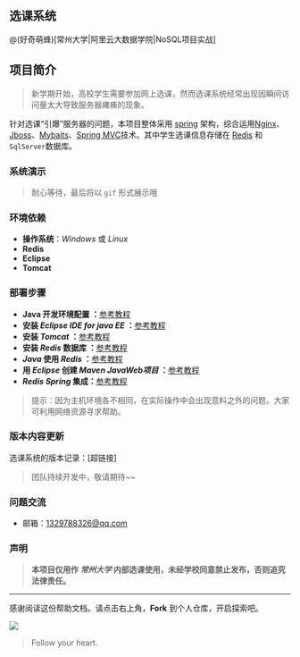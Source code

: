 ## 选课系统

@(好奇萌蜂)[常州大学|阿里云大数据学院|NoSQL项目实战]

## 项目简介

> 新学期开始，高校学生需要参加网上选课，然而选课系统经常出现因瞬间访问量太大导致服务器瘫痪的现象。 

针对选课“引爆”服务器的问题，本项目整体采用 [spring](https://www.yiibai.com/spring/) 架构，综合运用[Nginx](https://www.yiibai.com/nginx/nginx-install.html)、[Jboss](https://labs.supinfochina.com/jboss-java-%E5%BA%94%E7%94%A8%E6%9C%8D%E5%8A%A1%E5%99%A8%E6%90%AD%E5%BB%BA%E6%95%99%E7%A8%8B/)、[Mybaits](https://www.yiibai.com/mybatis/)、[Spring MVC](https://www.yiibai.com/spring_mvc)技术。其中学生选课信息存储在 [Redis](https://www.yiibai.com/redis) 和 `SqlServer`数据库。
### 系统演示
> 耐心等待，最后将以 `gif` 形式展示哦
### 环境依赖
- **操作系统**：*Windows* 或 *Linux*
- **Redis**
- **Eclipse**
- **Tomcat**

### 部署步骤
- **Java 开发环境配置 ：**[参考教程](https://www.runoob.com/java/java-environment-setup.html)
- **安装 *Eclipse IDE for java EE* ：**[参考教程](https://blog.csdn.net/jingzi9912/article/details/80889869)
- **安装 *Tomcat* ：**[参考教程](http://how2j.cn/k/tomcat/tomcat-deploy/1143.html)
- **安装 *Redis* 数据库 ：**[参考教程](https://www.runoob.com/redis/redis-install.html)
- ***Java* 使用 *Redis* ：**[参考教程](https://www.runoob.com/redis/redis-java.html)
- **用 *Eclipse* 创建 *Maven JavaWeb项目* ：**[参考教程](https://blog.csdn.net/weixin_43840640/article/details/88669678)
- ***Redis* *Spring*  集成：**[参考教程](http://how2j.cn/k/redis/redis-sping-data-redis/1719.html)

> 提示：因为主机环境各不相同，在实际操作中会出现意料之外的问题。大家可利用网络资源寻求帮助。
### 版本内容更新
选课系统的版本记录：[超链接]
> 团队持续开发中，敬请期待~~
### 问题交流
- 邮箱：<1329788326@qq.com>
### 声明

> **本项目仅用作 *常州大学* 内部选课使用，未经学校同意禁止发布，否则追究法律责任。**

---------
感谢阅读这份帮助文档。请点击右上角，**Fork** 到个人仓库，开启探索吧。

![](https://pandao.github.io/editor.md/examples/images/4.jpg)

> Follow your heart.
